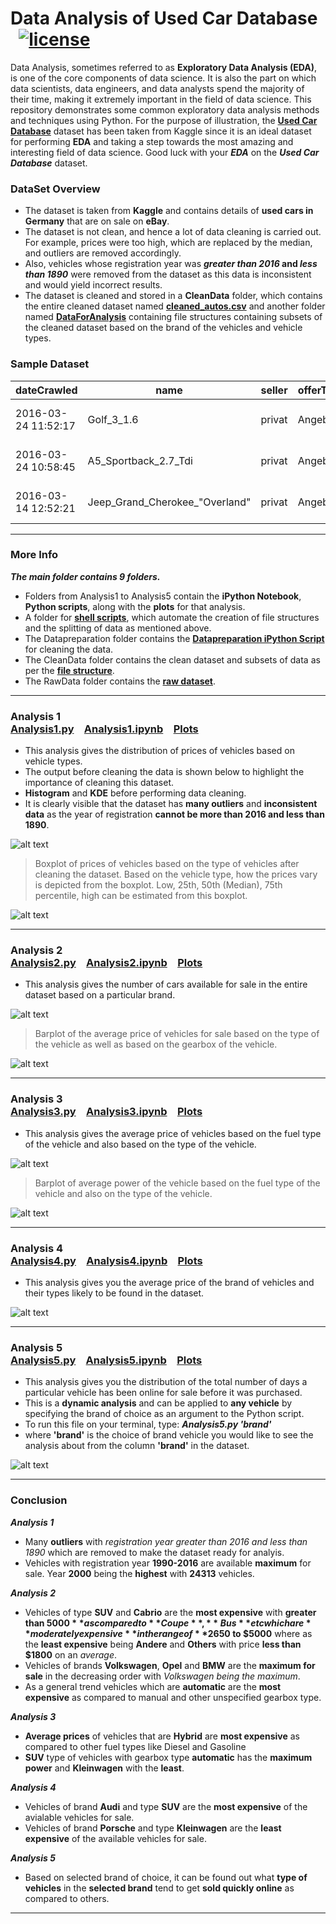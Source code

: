 # Data Analysis of Used Car Database &nbsp;&nbsp;[![license](https://img.shields.io/github/license/ajaymache/travis-ci-with-github.svg)](https://opensource.org/licenses/MIT)

Data Analysis, sometimes referred to as **Exploratory Data Analysis (EDA)**, is one of the core components of data science. It is also the part on which data scientists, data engineers, and data analysts spend the majority of their time, making it extremely important in the field of data science. This repository demonstrates some common exploratory data analysis methods and techniques using Python. For the purpose of illustration, the **[Used Car Database](https://www.kaggle.com/orgesleka/used-cars-database)** dataset has been taken from Kaggle since it is an ideal dataset for performing **EDA** and taking a step towards the most amazing and interesting field of data science. Good luck with your _**EDA**_ on the _**Used Car Database**_ dataset.

### DataSet Overview
  + The dataset is taken from **Kaggle** and contains details of **used cars in Germany** that are on sale on **eBay**.
  + The dataset is not clean, and hence a lot of data cleaning is carried out. For example, prices were too high, which are replaced by the median, and outliers are removed accordingly.
  + Also, vehicles whose registration year was **_greater than 2016_ and _less than 1890_** were removed from the dataset as this data is inconsistent and would yield incorrect results.
  + The dataset is cleaned and stored in a **CleanData** folder, which contains the entire cleaned dataset named **[cleaned_autos.csv](CleanData/CleanedDataSet)** and another folder named **[DataForAnalysis](CleanData/DataForAnalysis)** containing file structures containing subsets of the cleaned dataset based on the brand of the vehicles and vehicle types.

  
### Sample Dataset
dateCrawled | name | seller | offerType | price | abtest | vehicleType | yearOfRegistration | gearbox | powerPS | model | kilometer | monthOfRegistration | fuelType | brand | notRepairedDamage | dateCreated | nrOfPictures | postalCode | lastSeen
--- | --- | --- | --- | --- | --- | --- | --- | --- |--- | --- | --- | --- | --- | --- | --- | --- | --- | --- | ---
2016-03-24 11:52:17 | Golf_3_1.6 | privat | Angebot | 480 | test | nan | 1993 | manuell | 0 | golf | 150000 | 0 | benzin | volkswagen | nan | 2016-03-24 00:00:00 | 0 | 70435 | 2016-04-07 03:16:57
2016-03-24 10:58:45 | A5_Sportback_2.7_Tdi | privat | Angebot | 18300 | test | coupe | 2011 | manuell | 190 | nan | 125000 | 5 | diesel | audi | ja | 2016-03-24 00:00:00 | 0 | 66954 | 2016-04-07 01:46:50
2016-03-14 12:52:21 | Jeep_Grand_Cherokee_"Overland" | privat | Angebot | 9800 | test | suv | 2004 | automatik | 163 | grand | 125000 | 8 | diesel | jeep | nan | 2016-03-14 00:00:00 | 0 | 90480 | 2016-04-05 12:47:46
***
### More Info

__*The main folder contains 9 folders.*__

  + Folders from Analysis1 to Analysis5 contain the **iPython Notebook**, **Python scripts**, along with the **plots** for that analysis.
  + A folder for **[shell scripts](ShellScripts)**, which automate the creation of file structures and the splitting of data as mentioned above.
  + The Datapreparation folder contains the **[Datapreparation iPython Script](DataPreparation/DataPreparation.py)** for cleaning the data.
  + The CleanData folder contains the clean dataset and subsets of data as per the **[file structure](CleanData/DataForAnalysis)**.
  + The RawData folder contains the **[raw dataset](RawData)**.

 
***
### Analysis 1 &emsp;&emsp;&emsp;&emsp;&emsp;&emsp;&emsp;&emsp;&emsp;&emsp;&emsp;&emsp;&emsp;&emsp;&emsp;&emsp;&emsp;&emsp;&emsp;&emsp;&emsp;&emsp;[Analysis1.py](Analysis1/Analysis1.py)&emsp;[Analysis1.ipynb](Analysis1/Analysis1.ipynb)&emsp;[Plots](Analysis1/Plots)
+ This analysis gives the distribution of prices of vehicles based on vehicle types.
+ The output before cleaning the data is shown below to highlight the importance of cleaning this dataset.
+ **Histogram** and **KDE** before performing data cleaning.
+ It is clearly visible that the dataset has **many outliers** and **inconsistent data** as the year of registration **cannot be more than 2016 and less than 1890**.

![alt text](DataPreparation/Plots/vehicle-distribution.png "Logo Title Text 1")

> Boxplot of prices of vehicles based on the type of vehicles after cleaning the dataset. Based on the vehicle type, how the prices vary is depicted from the boxplot. Low, 25th, 50th (Median), 75th percentile, high can be estimated from this boxplot.

![alt text](Analysis1/Plots/price-vehicleType-boxplot.png "Logo Title Text 1")
***

### Analysis 2 &emsp;&emsp;&emsp;&emsp;&emsp;&emsp;&emsp;&emsp;&emsp;&emsp;&emsp;&emsp;&emsp;&emsp;&emsp;&emsp;&emsp;&emsp;&emsp;&emsp;&emsp;&emsp;[Analysis2.py](Analysis2/Analysis2.py)&emsp;[Analysis2.ipynb](Analysis2/Analysis2.ipynb)&emsp;[Plots](Analysis2/Plots)

+ This analysis gives the number of cars available for sale in the entire dataset based on a particular brand. 

![alt text](Analysis2/Plots/brand-vehicleCount.png "Logo Title Text 1")

> Barplot of the average price of vehicles for sale based on the type of the vehicle as well as based on the gearbox of the vehicle.

![alt text](Analysis2/Plots/vehicletype-gearbox-price.png "Logo Title Text 1")
***

### Analysis 3 &emsp;&emsp;&emsp;&emsp;&emsp;&emsp;&emsp;&emsp;&emsp;&emsp;&emsp;&emsp;&emsp;&emsp;&emsp;&emsp;&emsp;&emsp;&emsp;&emsp;&emsp;&emsp;[Analysis3.py](Analysis3/Analysis3.py)&emsp;[Analysis3.ipynb](Analysis3/Analysis3.ipynb)&emsp;[Plots](Analysis3/Plots)

+ This analysis gives the average price of vehicles based on the fuel type of the vehicle and also based on the type of the vehicle.

![alt text](Analysis3/Plots/fueltype-vehicleType-price.png "Logo Title Text 1")

> Barplot of average power of the vehicle based on the fuel type of the vehicle and also on the type of the vehicle.

![alt text](Analysis3/Plots/power-vehicleType-fuelType.png "Logo Title Text 1")
***

### Analysis 4 &emsp;&emsp;&emsp;&emsp;&emsp;&emsp;&emsp;&emsp;&emsp;&emsp;&emsp;&emsp;&emsp;&emsp;&emsp;&emsp;&emsp;&emsp;&emsp;&emsp;&emsp;[Analysis4.py](Analysis4/Analysis4.py)&emsp;[Analysis4.ipynb](Analysis4/Analysis4.ipynb)&emsp;[Plots](Analysis4/Plots)

+ This analysis gives you the average price of the brand of vehicles and their types likely to be found in the dataset.

![alt text](Analysis4/Plots/heatmap-price-brand-vehicleType.png "Logo Title Text 1")
***
### Analysis 5 &emsp;&emsp;&emsp;&emsp;&emsp;&emsp;&emsp;&emsp;&emsp;&emsp;&emsp;&emsp;&emsp;&emsp;&emsp;&emsp;&emsp;&emsp;&emsp;&emsp;&emsp;[Analysis5.py](Analysis5/Analysis5.py)&emsp;[Analysis5.ipynb](Analysis5/Analysis5.ipynb)&emsp;[Plots](Analysis5/Plots)

+ This analysis gives you the distribution of the total number of days a particular vehicle has been online for sale before it was purchased. 
+ This is a **dynamic analysis** and can be applied to **any vehicle** by specifying the brand of choice as an argument to the Python script.
+ To run this file on your terminal, type: __*Analysis5.py 'brand'*__  
+ where **'brand'** is the choice of brand vehicle you would like to see the analysis about from the column **'brand'** in the dataset.

![alt text](Analysis5/Plots/vehicletype-NoOfDaysOnline.png "Logo Title Text 1")
***

### Conclusion
__*Analysis 1*__

+ Many **outliers** with *registration year greater than 2016 and less than 1890* which are removed to make the dataset ready for analyis.
+ Vehicles with registration year **1990-2016** are available **maximum** for sale. Year **2000** being the **highest** with **24313** vehicles.

__*Analysis 2*__

+ Vehicles of type **SUV** and **Cabrio** are the **most expensive** with **greater than $5000** as compared to **Coupe**, **Bus** etc which are **moderately expensive** in the range of **$2650 to $5000** where as the **least expensive** being **Andere** and **Others** with price **less than $1800** on an *average*.
+ Vehicles of brands **Volkswagen**, **Opel** and **BMW** are the **maximum for sale** in the decreasing order with *Volkswagen being the maximum*.
+ As a general trend vehicles which are **automatic** are the **most expensive** as compared to manual and other unspecified gearbox type.

__*Analysis 3*__

+ **Average prices** of vehicles that are **Hybrid** are **most expensive** as compared to other fuel types like Diesel and Gasoline
+ **SUV** type of vehicles with gearbox type **automatic** has the **maximum power** and **Kleinwagen** with the **least**.

__*Analysis 4*__

+ Vehicles of brand **Audi** and type **SUV** are the **most expensive** of the avialable vehicles for sale.
+ Vehicles of brand **Porsche** and type **Kleinwagen** are the **least expensive** of the available vehicles for sale.

__*Analysis 5*__

+ Based on selected brand of choice, it can be found out what **type of vehicles** in the **selected brand** tend to get **sold quickly online** as compared to others.

***



